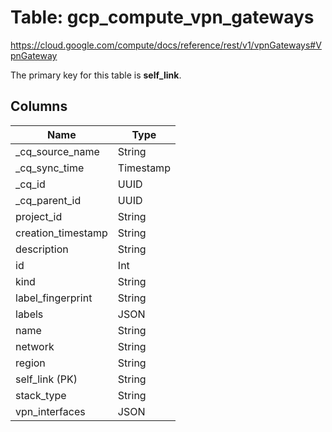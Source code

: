 # Table: gcp_compute_vpn_gateways

https://cloud.google.com/compute/docs/reference/rest/v1/vpnGateways#VpnGateway

The primary key for this table is **self_link**.



## Columns
| Name          | Type          |
| ------------- | ------------- |
|_cq_source_name|String|
|_cq_sync_time|Timestamp|
|_cq_id|UUID|
|_cq_parent_id|UUID|
|project_id|String|
|creation_timestamp|String|
|description|String|
|id|Int|
|kind|String|
|label_fingerprint|String|
|labels|JSON|
|name|String|
|network|String|
|region|String|
|self_link (PK)|String|
|stack_type|String|
|vpn_interfaces|JSON|
